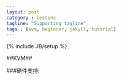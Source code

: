 ```yaml
---
layout: post
category : lessons
tagline: "Supporting tagline"
tags : [kvm, beginner, jekyll, tutorial]
---
```

{% include JB/setup %}

##KVM##

###硬件支持:
